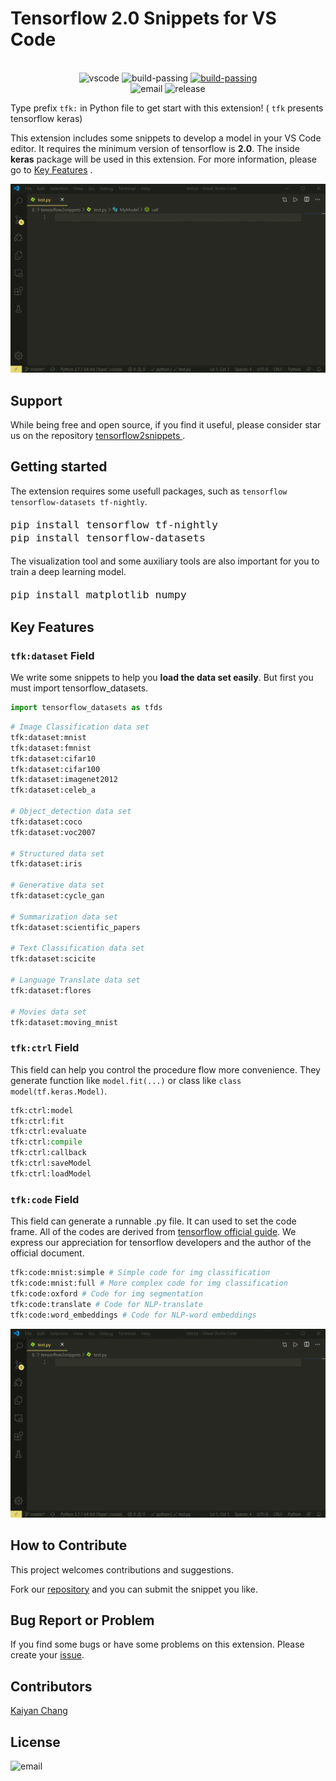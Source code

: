 # Tensorflow 2.0 Snippets for VS Code

<br>
<div align="center">
  <div>
    <img src="https://img.shields.io/badge/Editer-vscode-blue.svg?&style=flat-square&logo=visual-studio-code" alt="vscode" />
    <img src="https://img.shields.io/badge/build-passing-green.svg?&style=flat-square&logo=github" alt="build-passing" />
	<a href="https://github.com/changkaiyan/tensorflow2snippets">
    <img src="https://img.shields.io/badge/support-star-yello.svg?&style=flat-square&logo=github" alt="build-passing" />
	</a>
  </div>
  <div>
    <img src="https://img.shields.io/badge/Email-changkaiyan@qq.com-yello.svg?&style=flat-square" alt="email" />
    <img src="https://img.shields.io/badge/Release-v0.1-blue.svg?&style=flat-square&logo=github" alt="release" />
    
  </div>
</div>

 Type prefix `tfk:` in Python file to get start with this extension! ( `tfk` presents tensorflow keras)

 This extension includes some snippets to develop a model in your VS Code editor. It requires the minimum version of tensorflow is **2.0**. The inside **keras** package will be used in this extension. For more information, please go to [Key Features](#Key-Features) .

![ctrl](./images/ctrl.gif)

## Support

While being free and open source, if you find it useful, please consider star us on the repository [tensorflow2snippets
](https://github.com/changkaiyan/tensorflow2snippets).

## Getting started

The extension requires some usefull packages, such as `tensorflow tensorflow-datasets tf-nightly`. 

<font size="4px">

~~~bash
pip install tensorflow tf-nightly 
pip install tensorflow-datasets
~~~

</font>

The visualization tool and some auxiliary tools are also important for you to train a deep learning model.

<font size="4px">

~~~bash
pip install matplotlib numpy
~~~

</font>

## Key Features

### `tfk:dataset` Field

We write some snippets to help you **load the data set easily**. But first you must import tensorflow_datasets.
~~~py
import tensorflow_datasets as tfds
~~~

~~~py
# Image Classification data set
tfk:dataset:mnist 
tfk:dataset:fmnist
tfk:dataset:cifar10 
tfk:dataset:cifar100 
tfk:dataset:imagenet2012
tfk:dataset:celeb_a 

# Object_detection data set
tfk:dataset:coco
tfk:dataset:voc2007

# Structured data set
tfk:dataset:iris

# Generative data set
tfk:dataset:cycle_gan

# Summarization data set
tfk:dataset:scientific_papers

# Text Classification data set
tfk:dataset:scicite

# Language Translate data set
tfk:dataset:flores

# Movies data set
tfk:dataset:moving_mnist

~~~

### `tfk:ctrl` Field

This field can help you control the procedure flow more convenience. They generate function like `model.fit(...)` or class like `class model(tf.keras.Model)`.

~~~py
tfk:ctrl:model
tfk:ctrl:fit
tfk:ctrl:evaluate
tfk:ctrl:compile
tfk:ctrl:callback
tfk:ctrl:saveModel
tfk:ctrl:loadModel
~~~

### `tfk:code` Field

This field can generate a runnable .py file. It can used to set the code frame. All of the codes are derived from [tensorflow official guide](https://www.tensorflow.org/tutorials). We express our appreciation for tensorflow developers and the author of the official document.

~~~py
tfk:code:mnist:simple # Simple code for img classification
tfk:code:mnist:full # More complex code for img classification
tfk:code:oxford # Code for img segmentation
tfk:code:translate # Code for NLP-translate
tfk:code:word_embeddings # Code for NLP-word embeddings
~~~

![code](./images/code.gif)

## How to Contribute

This project welcomes contributions and suggestions.

Fork our [repository](https://github.com/changkaiyan/tensorflow2snippets) and you can submit the snippet you like. 

## Bug Report or Problem

If you find some bugs or have some problems on this extension. Please create your [issue](https://github.com/changkaiyan/tensorflow2snippets/issues).


## Contributors

[Kaiyan Chang](https://github.com/changkaiyan/)

## License

 <img src="https://img.shields.io/badge/LICENSE-MIT-yello.svg?&style=flat-square" alt="email" />